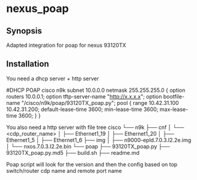 # nexus_poap

## Synopsis

Adapted integration for poap for nexus 93120TX

## Installation

You need a dhcp server + http server

#DHCP POAP cisco n9k
subnet 10.0.0.0 netmask 255.255.255.0 {
  option routers 10.0.0.1;
  option tftp-server-name "http://x.x.x.x";
  option bootfile-name "/cisco/n9k/poap/93120TX_poap.py";
  pool {
       range 10.42.31.100 10.42.31.200;
       default-lease-time 3600;
       min-lease-time 3600;
       max-lease-time 3600;
   }
}

You also need a http server with file tree
cisco
└── n9k
    ├── cnf
    │ └── <cdp_router_name>
    │     ├── Ethernet1_19
    │     ├── Ethernet1_20
    │     ├── Ethernet1_5
    │     ├── Ethernet1_6
    ├── img
    │ ├── n9000-epld.7.0.3.I2.2e.img
    │ └── nxos.7.0.3.I2.2e.bin
    └── poap
        ├── 93120TX_poap.py
        ├── 93120TX_poap.py.md5
        ├── build.sh
        ├── readme.md

Poap script will look for the version and then the config based on top switch/router cdp name and remote port name

